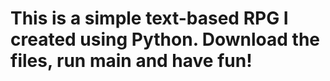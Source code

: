 # This is a simple text-based RPG I created using Python. Download the files, run main and have fun!
